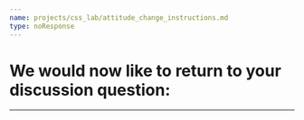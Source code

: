 ```yaml
---
name: projects/css_lab/attitude_change_instructions.md
type: noResponse
---
```


# We would now like to return to your discussion question:

---
